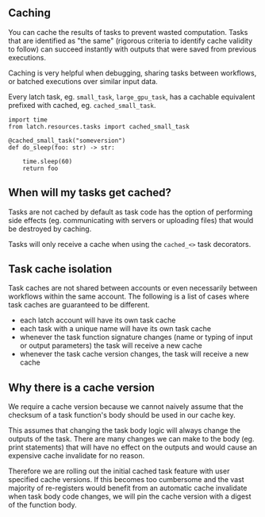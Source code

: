 Caching
---

You can cache the results of tasks to prevent wasted computation. Tasks that are
identified as "the same" (rigorous criteria to identify cache validity to
follow) can succeed instantly with outputs that were saved from previous
executions.

Caching is very helpful when debugging, sharing tasks between workflows, or
batched executions over similar input data.

Every latch task, eg. `small_task`, `large_gpu_task`, has a cachable
equivalent prefixed with cached, eg. `cached_small_task`.

```
import time
from latch.resources.tasks import cached_small_task

@cached_small_task("someversion")
def do_sleep(foo: str) -> str:

    time.sleep(60)
    return foo
```

## When will my tasks get cached?

Tasks are not cached by default as task code has the option of performing side
effects (eg. communicating with servers or uploading files) that would be
destroyed by caching.

Tasks will only receive a cache when using the `cached_<>` task decorators.

## Task cache isolation

Task caches are not shared between accounts or even necessarily between
workflows within the same account. The following is a list of cases where task
caches are guaranteed to be different.

  * each latch account will have its own task cache
  * each task with a unique name will have its own task cache
  * whenever the task function signature changes (name or typing of input or
    output parameters) the task will receive a new cache
  * whenever the task cache version changes, the task will receive a new cache

## Why there is a cache version

We require a cache version because we cannot naively assume that the checksum of
a task function's body should be used in our cache key.

This assumes that changing the task body logic will always change the outputs of
the task. There are many changes we can make to the body (eg. print statements)
that will have no effect on the outputs and would cause an expensive cache
invalidate for no reason.

Therefore we are rolling out the initial cached task feature with user specified
cache versions. If this becomes too cumbersome and the vast majority of
re-registers would benefit from an automatic cache invalidate when task body
code changes, we will pin the cache version with a digest of the function body.
